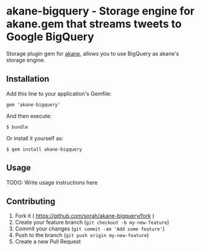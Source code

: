 # akane-bigquery - Storage engine for akane.gem that streams tweets to Google BigQuery

Storage plugin gem for [akane](https://github.com/sorah/akane), allows you to use BigQuery as akane's storage engine.

## Installation

Add this line to your application's Gemfile:

    gem 'akane-bigquery'

And then execute:

    $ bundle

Or install it yourself as:

    $ gem install akane-bigquery

## Usage

TODO: Write usage instructions here

## Contributing

1. Fork it ( https://github.com/sorah/akane-bigquery/fork )
2. Create your feature branch (`git checkout -b my-new-feature`)
3. Commit your changes (`git commit -am 'Add some feature'`)
4. Push to the branch (`git push origin my-new-feature`)
5. Create a new Pull Request
